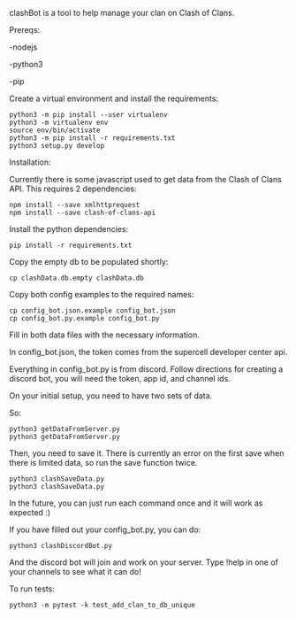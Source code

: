 clashBot is a tool to help manage your clan on Clash of Clans.

Prereqs:

-nodejs

-python3

-pip

Create a virtual environment and install the requirements:

```
python3 -m pip install --user virtualenv
python3 -m virtualenv env
source env/bin/activate
python3 -m pip install -r requirements.txt
python3 setup.py develop
`````

Installation:

Currently there is some javascript used to get data from the Clash of Clans API. This requires 2 dependencies:

```
npm install --save xmlhttprequest
npm install --save clash-of-clans-api
```

Install the python dependencies:

```
pip install -r requirements.txt
```

Copy the empty db to be populated shortly:

```
cp clashData.db.empty clashData.db
```

Copy both config examples to the required names:

```
cp config_bot.json.example config_bot.json
cp config_bot.py.example config_bot.py
```

Fill in both data files with the necessary information.

In config_bot.json, the token comes from the supercell developer center api.

Everything in config_bot.py is from discord. Follow directions for creating a discord bot, you will need the token, app id, and channel ids.

On your initial setup, you need to have two sets of data.

So:

```
python3 getDataFromServer.py
python3 getDataFromServer.py
```

Then, you need to save it. There is currently an error on the first save when there is limited data, so run the save function twice.

```
python3 clashSaveData.py
python3 clashSaveData.py
```

In the future, you can just run each command once and it will work as expected :)

If you have filled out your config_bot.py, you can do:

```
python3 clashDiscordBot.py
```

And the discord bot will join and work on your server. Type !help in one of your channels to see what it can do!

To run tests:

```
python3 -m pytest -k test_add_clan_to_db_unique
```